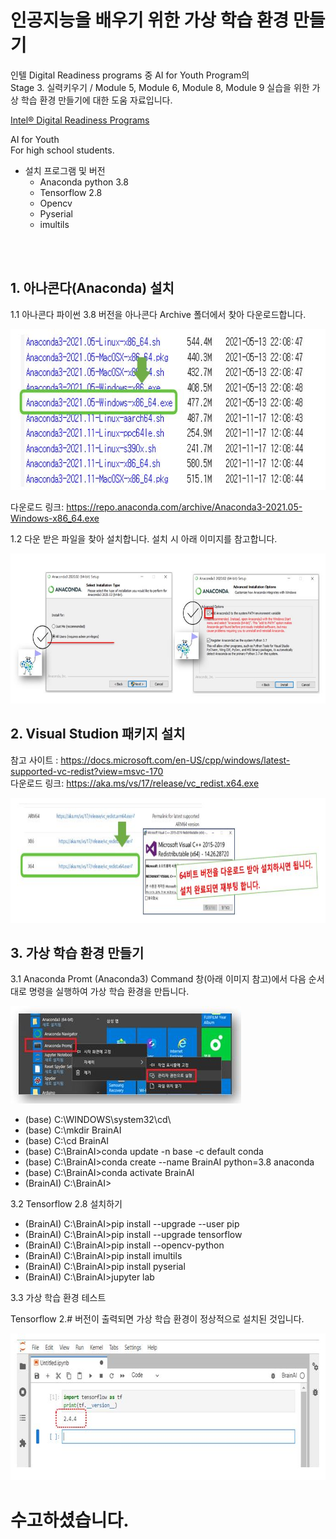 # 인공지능을 배우기 위한 가상 학습 환경 만들기
      
  인텔 Digital Readiness programs 중 AI for Youth Program의 <br>
  Stage 3. 실력키우기 / Module 5, Module 6, Module 8, Module 9 실습을 위한 가상 학습 환경 만들기에 대한 도움 자료입니다. 
  
  <a href="https://www.intel.com/content/www/us/en/corporate/artificial-intelligence/digital-readiness-home.html" target="_blank"> Intel® Digital Readiness Programs </a> <br>
  
  AI for Youth <br>
  For high school students.

  * 설치 프로그램 및 버전
    - Anaconda python 3.8
    - Tensorflow 2.8
    - Opencv
    - Pyserial
    - imultils
    
  <br><br>

## 1. 아나콘다(Anaconda) 설치

 1.1 아나콘다 파이썬 3.8 버전을 아나콘다 Archive 폴더에서 찾아 다운로드합니다.

 <a href="https://repo.anaconda.com/archive/" target="_blank"> <img src="https://github.com/BrainAI-Lab/venv/blob/main/Anaconda-venv-02.JPG" style="width:669px;height:257px;"> </a>

 다운로드 링크: https://repo.anaconda.com/archive/Anaconda3-2021.05-Windows-x86_64.exe <br>
 
 1.2 다운 받은 파일을 찾아 설치합니다. 설치 시 아래 이미지를 참고합니다.
 
 <img src="https://github.com/BrainAI-Lab/venv/blob/main/Anaconda-venv-03.JPG" style="width:600px;height:240px;">
 
## 2. Visual Studion 패키지 설치
 참고 사이트 : https://docs.microsoft.com/en-US/cpp/windows/latest-supported-vc-redist?view=msvc-170 <br>
 다운로드 링크: https://aka.ms/vs/17/release/vc_redist.x64.exe
 
  <img src="https://github.com/BrainAI-Lab/venv/blob/main/Anaconda-venv-04.JPG" style="width:760px;height:200px;">

## 3. 가상 학습 환경 만들기

 3.1 Anaconda Promt (Anaconda3) Command 창(아래 이미지 참고)에서 다음 순서대로 명령을 실행하여 가상 학습 환경을 만듭니다.
 
 <img src="https://github.com/BrainAI-Lab/venv/blob/main/Anaconda-venv-05.JPG" style="width:369px;height:156px;">
 
 - (base) C:\WINDOWS\system32\cd\
 - (base) C:\mkdir BrainAI
 - (base) C:\cd BrainAI
 - (base) C:\BrainAI>conda update -n base -c default conda
 - (base) C:\BrainAI>conda create --name BrainAI python=3.8 anaconda
 - (base) C:\BrainAI>conda activate BrainAI
 - (BrainAI) C:\BrainAI>

 3.2 Tensorflow 2.8 설치하기
 
 - (BrainAI) C:\BrainAI>pip install --upgrade --user pip
 - (BrainAI) C:\BrainAI>pip install --upgrade tensorflow
 - (BrainAI) C:\BrainAI>pip install --opencv-python
 - (BrainAI) C:\BrainAI>pip install imultils
 - (BrainAI) C:\BrainAI>pip install pyserial
 - (BrainAI) C:\BrainAI>jupyter lab

 3.3 가상 학습 환경 테스트

  Tensorflow 2.# 버전이 출력되면 가상 학습 환경이 정상적으로 설치된 것입니다.

<img src="https://github.com/BrainAI-Lab/venv/blob/main/Anaconda-venv-07.JPG" style="width:684px;height:234px;">


# 수고하셨습니다. 

